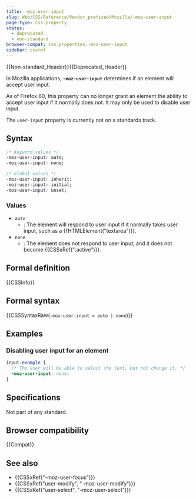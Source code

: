 ```yaml
---
title: -moz-user-input
slug: Web/CSS/Reference/Vendor_prefixed/Mozilla/-moz-user-input
page-type: css-property
status:
  - deprecated
  - non-standard
browser-compat: css.properties.-moz-user-input
sidebar: cssref
---
```


{{Non-standard_Header}}{{Deprecated_Header}}

In Mozilla applications, **`-moz-user-input`** determines if an element will accept user input.

As of Firefox 60, this property can no longer grant an element the ability to accept user input if it normally does not. It may only be used to disable user input.

The `user-input` property is currently not on a standards track.

## Syntax

```css
/* Keyword values */
-moz-user-input: auto;
-moz-user-input: none;

/* Global values */
-moz-user-input: inherit;
-moz-user-input: initial;
-moz-user-input: unset;
```

### Values

- `auto`
  - : The element will respond to user input if it normally takes user input, such as a {{HTMLElement("textarea")}}.
- `none`
  - : The element does not respond to user input, and it does not become {{CSSxRef(":active")}}.

## Formal definition

{{CSSInfo}}

## Formal syntax

{{CSSSyntaxRaw(`-moz-user-input = auto | none`)}}

## Examples

### Disabling user input for an element

```css
input.example {
  /* The user will be able to select the text, but not change it. */
  -moz-user-input: none;
}
```

## Specifications

Not part of any standard.

## Browser compatibility

{{Compat}}

## See also

- {{CSSxRef("-moz-user-focus")}}
- {{CSSxRef("user-modify", "-moz-user-modify")}}
- {{CSSxRef("user-select", "-moz-user-select")}}
